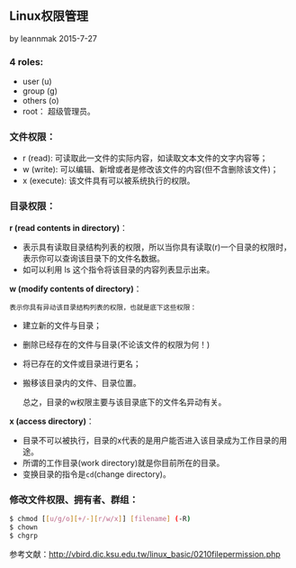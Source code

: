 ## Linux权限管理

by leannmak 2015-7-27

### 4 roles:

* user (u)
* group (g)
* others (o)
* root： 超级管理员。

### 文件权限：

* r (read): 可读取此一文件的实际内容，如读取文本文件的文字内容等；
* w (write): 可以编辑、新增或者是修改该文件的内容(但不含删除该文件)；
* x (execute): 该文件具有可以被系统执行的权限。

### 目录权限：

**r (read contents in directory)**：

* 表示具有读取目录结构列表的权限，所以当你具有读取(r)一个目录的权限时，表示你可以查询该目录下的文件名数据。
* 如可以利用 ls 这个指令将该目录的内容列表显示出来。

**w (modify contents of directory)**：

    表示你具有异动该目录结构列表的权限，也就是底下这些权限：

* 建立新的文件与目录；
* 删除已经存在的文件与目录(不论该文件的权限为何！)
* 将已存在的文件或目录进行更名；
* 搬移该目录内的文件、目录位置。

    总之，目录的w权限主要与该目录底下的文件名异动有关。

**x (access directory)**：

* 目录不可以被执行，目录的x代表的是用户能否进入该目录成为工作目录的用途。
* 所谓的工作目录(work directory)就是你目前所在的目录。
* 变换目录的指令是`cd`(change directory)。

### 修改文件权限、拥有者、群组：

```bash
$ chmod [[u/g/o][+/-][r/w/x]] [filename] (-R)
$ chown
$ chgrp
```

参考文献：http://vbird.dic.ksu.edu.tw/linux_basic/0210filepermission.php

